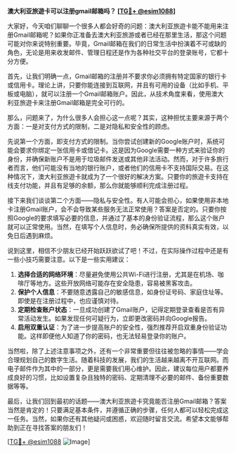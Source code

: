 **澳大利亚旅遊卡可以注册gmail邮箱吗？ [[TG💪+ @esim1088](https://t.me/s/esim1088)]**

大家好，今天咱们聊聊一个很多人都会好奇的问题：澳大利亚旅遊卡能不能用来注册Gmail邮箱呢？如果你正准备去澳大利亚旅游或者已经在那里生活，那这个问题可能对你来说特别重要。毕竟，Gmail邮箱在我们的日常生活中扮演着不可或缺的角色，无论是用来收发邮件、管理日程还是作为各种社交平台的登录账号，它都十分方便。

首先，让我们明确一点，Gmail邮箱的注册并不要求你必须拥有特定国家的银行卡或信用卡。理论上讲，只要你能连接到互联网，并且有可用的设备（比如手机、平板或电脑），就可以注册一个Gmail邮箱账户。因此，从技术角度来看，使用澳大利亚旅遊卡来注册Gmail邮箱是完全可行的。

那么，问题来了，为什么很多人会担心这一点呢？其实，这种担忧主要来源于两个方面：一是对支付方式的限制，二是对隐私和安全性的顾虑。

先说第一个方面，即支付方式的限制。当你尝试创建新的Google账户时，系统可能会要求你绑定一张信用卡或借记卡。这是因为Google需要一种方式来验证你的身份，并确保新账户不是用于垃圾邮件发送或其他非法活动。然而，对于许多旅行者而言，他们可能没有当地的银行账户，或者他们的信用卡不支持国际交易。在这种情况下，澳大利亚旅遊卡就成为了一个很好的解决方案。只要你的旅遊卡支持在线支付功能，并且有足够的余额，那么你就能够顺利完成注册过程。

接下来我们谈谈第二个方面——隐私与安全性。有人可能会担心，如果使用非本地卡注册Gmail账户，会不会导致某些服务无法正常使用？答案是否定的。只要你按照Google的要求填写必要的信息，并通过了基本的身份验证流程，那么这个账户就可以正常使用。当然，在填写个人信息时，务必确保所提供的资料真实有效，以免日后遇到麻烦。

说到这里，相信不少朋友已经开始跃跃欲试了吧！不过，在实际操作过程中还是有一些小技巧需要注意。以下是一些实用建议：

1. **选择合适的网络环境**：尽量避免使用公共Wi-Fi进行注册，尤其是在机场、咖啡厅等地方。这些开放网络可能存在安全隐患，容易被黑客攻击。
2. **保护个人信息**：不要随意透露自己的敏感信息，如身份证号码、家庭住址等。即使是在注册过程中，也应谨慎对待。
3. **定期检查账户状态**：一旦成功创建了Gmail账户，记得定期登录查看是否有异常活动发生。如果发现任何可疑行为，立即更改密码并向Google报告。
4. **启用双重认证**：为了进一步提高账户的安全性，强烈推荐开启双重身份验证功能。这样即便他人知道了你的密码，也无法轻易登录你的账户。

当然啦，除了上述注意事项之外，还有一个非常重要但往往被忽略的事情——学会合理规划自己的数字生活。随着科技的发展，我们的生活越来越离不开互联网。而电子邮件作为其中的一部分，更是需要我们用心维护。因此，建议每位用户都要养成良好的习惯，比如设置复杂且独特的密码、定期清理不必要的邮件、备份重要数据等等。

最后，让我们回到最初的话题——澳大利亚旅遊卡究竟能否注册Gmail邮箱？答案当然是肯定的！只要满足基本条件，并遵循正确的步骤，任何人都可以轻松完成这一任务。当然，如果你还有其他疑问或困惑，欢迎随时留言交流。希望本文能够帮助到正在寻找答案的朋友们！

[[TG💪+ @esim1088](https://t.me/s/esim1088) ![Image](https://i.postimg.cc/4NQfJmqS/Snipaste-2025-05-13-00-14-12.png)]